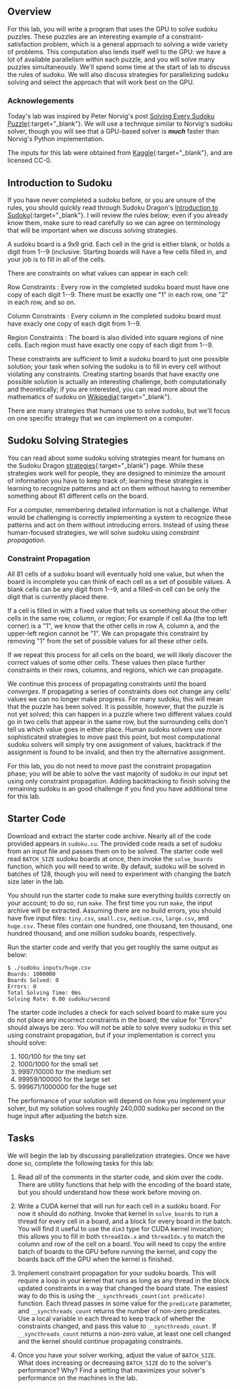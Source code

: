 ## Overview
For this lab, you will write a program that uses the GPU to solve sudoku puzzles.
These puzzles are an interesting example of a constraint-satisfaction problem, which is a general approach to solving a wide variety of problems.
This computation also lends itself well to the GPU: we have a lot of available parallelism within each puzzle, and you will solve many puzzles simultaneously.
We'll spend some time at the start of lab to discuss the rules of sudoku.
We will also discuss strategies for parallelizing sudoku solving and select the approach that will work best on the GPU.

### Acknowlegements
Today's lab was inspired by Peter Norvig's post [Solving Every Sudoku Puzzle](http://norvig.com/sudoku.html){:target="_blank"}.
We will use a technique similar to Norvig's sudoku solver, though you will see that a GPU-based solver is ***much*** faster than Norvig's Python implementation.

The inputs for this lab were obtained from [Kaggle](https://www.kaggle.com/bryanpark/sudoku/kernels){:target="_blank"}, and are licensed CC-0.

## Introduction to Sudoku
If you have never completed a sudoku before, or you are unsure of the rules, you should quickly read through Sudoku Dragon's [Introduction to Sudoku](http://www.sudokudragon.com/sudoku.htm){:target="_blank"}.
I will review the rules below;
even if you already know them, make sure to read carefully so we can agree on terminology that will be important when we discuss solving strategies.

A sudoku board is a 9x9 grid.
Each cell in the grid is either blank, or holds a digit from 1--9 (inclusive.
Starting boards will have a few cells filled in, and your job is to fill in all of the cells.

There are constraints on what values can appear in each cell:

Row Constraints
: Every row in the completed sudoku board must have one copy of each digit 1--9.
  There must be exactly one "1" in each row, one "2" in each row, and so on.
  
Column Constraints
: Every column in the completed sudoku board must have exacly one copy of each
  digit from 1--9.

Region Constraints
: The board is also divided into square regions of nine cells. Each region must
  have exactly one copy of each digit from 1--9.

These constraints are sufficient to limit a sudoku board to just one possible solution;
your task when solving the sudoku is to fill in every cell without violating any constraints.
Creating starting boards that have exactly one possible solution is actually an interesting challenge, both computationally and theoretically;
if you are interested, you can read more about the mathematics of sudoku on [Wikipedia](https://en.wikipedia.org/wiki/Mathematics_of_Sudoku){:target="_blank"}.

There are many strategies that humans use to solve sudoku, but we'll focus on one specific strategy that we can implement on a computer.

## Sudoku Solving Strategies
You can read about some sudoku solving strategies meant for humans on the Sudoku Dragon [strategies](http://www.sudokudragon.com/sudokustrategy.htm){:target="_blank"} page.
While these strategies work well for people, they are designed to minimize the amount of information you have to keep track of;
learning these strategies is learning to recognize patterns and act on them without having to remember something about 81 different cells on the board.

For a computer, remembering detailed information is not a challenge.
What would be challenging is correctly implementing a system to recognize these patterns and act on them without introducing errors.
Instead of using these human-focused strategies, we will solve sudoku using *constraint propagation*.

### Constraint Propagation
All 81 cells of a sudoku board will eventually hold one value, but when the board is incomplete you can think of each cell as a set of possible values.
A blank cells can be any digit from 1--9, and a filled-in cell can be only the digit that is currently placed there.

If a cell is filled in with a fixed value that tells us something about the other cells in the same row, column, or region;
For example if cell Aa (the top left corner) is a "1", we know that the other cells in row A, column a, and the upper-left region cannot be "1".
We can propagate this constraint by removing "1" from the set of possible values for all these other cells.

If we repeat this process for all cells on the board, we will likely discover the correct values of some other cells.
These values then place further constraints in their rows, columns, and regions, which we can propagate.

We continue this process of propagating constraints until the board *converges*.
If propagating a series of constraints does not change any cells' values we can no longer make progress.
For many sudoku, this will mean that the puzzle has been solved.
It is possible, however, that the puzzle is not yet solved;
this can happen in a puzzle where two different values could go in two cells that appear in the same row, but the surrounding cells don't tell us which value goes in either place.
Human sudoku solvers use more sophisticated strategies to move past this point, but most computational sudoku solvers will simply try one assignment of values, backtrack if the assignment is found to be invalid, and then try the alternative assignment.

For this lab, you do not need to move past the constraint propagation phase;
you will be able to solve the vast majority of sudoku in our input set using only constraint propagation.
Adding backtracking to finish solving the remaining sudoku is an good challenge if you find you have additional time for this lab.

## Starter Code
Download and extract the starter code archive.
Nearly all of the code provided appears in `sudoku.cu`.
The provided code reads a set of sudoku from an input file and passes them on to be solved.
The starter code well read `BATCH_SIZE` sudoku boards at once, then invoke the `solve_boards` function, which you will need to write.
By default, sudoku will be solved in batches of 128, though you will need to experiment with changing the batch size later in the lab.

You should run the starter code to make sure everything builds correctly on your account;
to do so, run `make`.
The first time you run `make`, the input archive will be extracted.
Assuming there are no build errors, you should have five input files: `tiny.csv`, `small.csv`, `medium.csv`, `large.csv`, and `huge.csv`.
These files contain one hundred, one thousand, ten thousand, one hundred thousand, and one million sudoku boards, respectively.

Run the starter code and verify that you get roughly the same output as below:

```shell
$ ./sudoku inputs/huge.csv
Boards: 1000000
Boards Solved: 0
Errors: 0
Total Solving Time: 0ms
Solving Rate: 0.00 sudoku/second
```

The starter code includes a check for each solved board to make sure you do not place any incorrect constraints in the board;
the value for "Errors" should always be zero.
You will not be able to solve every sudoku in this set using constraint propagation, but if your implementation is correct you should solve:

1. 100/100 for the tiny set
2. 1000/1000 for the small set
3. 9997/10000 for the medium set
4. 99959/100000 for the large set
5. 999671/1000000 for the huge set

The performance of your solution will depend on how you implement your solver, but my solution solves roughly 240,000 sudoku per second on the huge input after adjusting the batch size.

## Tasks
We will begin the lab by discussing parallelization strategies.
Once we have done so, complete the following tasks for this lab:

1. Read *all* of the comments in the starter code, and skim over the code. There are utility functions that help with the encoding of the board state, but you should understand how these work before moving on.

2. Write a CUDA kernel that will run for each cell in a sudoku board. For now it should do nothing. Invoke that kernel in `solve_boards` to run a thread for every cell in a board, and a block for every board in the batch. You will find it useful to use the `dim3` type for CUDA kernel invocation; this allows you to fill in both `threadIdx.x` and `threadIdx.y` to match the column and row of the cell on a board. You will need to copy the entire batch of boards to the GPU before running the kernel, and copy the boards back off the GPU when the kernel is finished.

3. Implement constraint propagation for your sudoku boards. This will require a loop in your kernel that runs as long as any thread in the block updated constraints in a way that changed the board state. 
   The easiest way to do this is using the `__syncthreads_count(int predicate)` function.
   Each thread passes in some value for the `predicate` parameter, and `__syncthreads_count` returns the number of non-zero predicates.
   Use a local variable in each thread to keep track of whether the constraints changed, and pass this value to `__syncthreads_count`.
   If `__syncthreads_count` returns a non-zero value, at least one cell changed and the kernel should continue propagating constraints.

4. Once you have your solver working, adjust the value of `BATCH_SIZE`. What does increasing or decreasing `BATCH_SIZE` do to the solver's performance? Why? Find a setting that maximizes your solver's performance on the machines in the lab.
